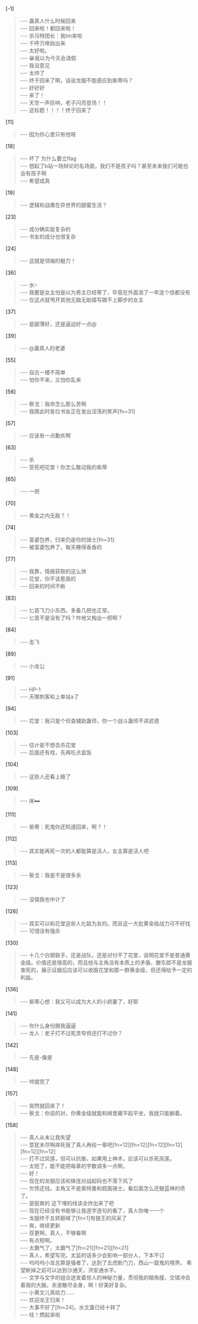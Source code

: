 
[-1] 
>--- 蛊真人什么时候回来<br>
>--- 回来啦！都回来啦！<br>
>--- 杀马特团长：我tm来啦<br>
>--- 千呼万唤始出来<br>
>--- 太好啦。<br>
>--- 😁我以为今天会请假<br>
>--- 我没意见<br>
>--- 太帅了<br>
>--- 终于回来了啊，话说龙服不能感应到紫蒂吗？<br>
>--- 好好好<br>
>--- 来了！<br>
>--- 天空一声巨响，老子闪亮登场！！<br>
>--- 这标题！！！！终于回来了<br>

[11] 
>--- 因为你心里只有他呀<br>

[18] 
>--- 坏了 为什么要立flag<br>
>--- 想起了b站一场辩论的名场面，我们不是孩子吗？甚至未来我们可能也会有孩子啊<br>
>--- 希望成真<br>

[19] 
>--- 逻辑和战鹰在异世界的甜蜜生活？<br>

[23] 
>--- 成分确实挺复杂的<br>
>--- 书友的成分也很复杂<br>

[24] 
>--- 这就是领袖的魅力！<br>

[36] 
>--- 水💦<br>
>--- 我要是女主怕是以为男主已经寄了，毕竟在外面浪了一年连个信都没有<br>
>--- 仅这点就甩开其他无脑无助描写跟不上脚步的女主<br>

[37] 
>--- 是鄙薄好，还是逼迫好一点@<br>

[39] 
>--- @蛊真人的老婆<br>

[55] 
>--- 自古一楼不简单<br>
>--- 怕你不来，又怕你乱来<br>

[56] 
>--- 鬃戈：我命怎么那么苦啊<br>
>--- 我猜此时各位书友正在发出淫荡的笑声[fn=31]<br>

[57] 
>--- 应该有一点歉疚啊<br>

[63] 
>--- 杀<br>
>--- 受死吧花堂！你怎么敢动我的紫蒂<br>

[65] 
>--- 一把<br>

[70] 
>--- 黄金之内无敌？！<br>

[74] 
>--- 富婆包养，归来仍是你的骑士[fn=31]<br>
>--- 被富婆包养了，每天睡得香香的<br>

[77] 
>--- 我靠，情报获取的这么快<br>
>--- 花堂，你不该惹我的<br>
>--- 回来的时间不断<br>

[83] 
>--- 匕首飞刀小东西，多备几把也正常。<br>
>--- 匕首不是没有了吗？咋地又掏出一把啊？<br>

[84] 
>--- 击飞<br>

[89] 
>--- 小龙公<br>

[91] 
>--- HP-1<br>
>--- 天哪刺客和上单站a了<br>

[94] 
>--- 花堂：我只是个侦查辅助蛊师，你一个战斗蛊师不讲武德<br>

[103] 
>--- 估计是不想击杀花堂<br>
>--- 后面还有戏，先再吃点盒饭<br>

[104] 
>--- 这些人还看上瘾了<br>

[109] 
>--- 床🛏️<br>

[111] 
>--- 紫蒂：死鬼你还知道回来，啊？！<br>

[112] 
>--- 其实能再死一次的人都能算是活人，女主算是活人吧<br>

[113] 
>--- 鬃戈：我是不是很多余<br>

[123] 
>--- 没错我也中计了<br>

[126] 
>--- 其实可以和花堂这些人化敌为友的。而且这一大批黄金级战力可不好找<br>
>--- 可惜没有强杀<br>

[130] 
>--- 十几个白银联手，还是战队，还是对付不了花堂，说明花堂不是普通黄金级。价值还是很高的，而且他与主角没有本质上的矛盾，滕东郎不是龙服害死的，展示证据后应该可以收服花堂和那一群黄金级，但还得给予一定的利益。<br>

[136] 
>--- 紫蒂心想：我又可以成为大人的小娇妻了，好耶<br>

[141] 
>--- 你什么身份跟我逼逼<br>
>--- 龙人：老子打不过死灵导师还打不过你？<br>

[142] 
>--- 先是-像是<br>

[148] 
>--- 帅就完了<br>

[157] 
>--- 突然就回来了！<br>
>--- 鬃戈：你说的对，你黄金级就能和绵里藏平起平坐，我就只能躺着。<br>

[158] 
>--- 真人从未让我失望<br>
>--- 意犹未尽啊痒死我了真人再给一章吧[fn=12][fn=12][fn=12][fn=12][fn=12][fn=12]<br>
>--- 打不过凤莲，但可以抗衡，如果用上神术，应该可以杀死凤莲。<br>
>--- 太短了，能不能把每章的字数调多一点啊，<br>
>--- 好！<br>
>--- 现在的龙服应该和锋连对战起码也不落下风了<br>
>--- 欠债还钱。主角又不是奥特曼和假面骑士，看后面怎么还魅蓝神的债了。<br>
>--- 是挺爽的 这下埋的线该全炸出来了吧<br>
>--- 现在已经没有书能够让我逐字逐句的看了，真人你唯一一个<br>
>--- 龙服终于五转巅峰了[fn=1]有狼王的风采了<br>
>--- 爽，继续更新<br>
>--- 双更啊，真人，不够看啊<br>
>--- 有点短啊。<br>
>--- 太霸气了，太霸气了[fn=21][fn=21][fn=21]<br>
>--- 真人，希望写完。太监的话多少会影响一部分人，下本不订<br>
>--- 呜呜呜小龙总算是强者了，达到了五虎断门刀，西山一窟鬼的境界。
希望断掉之前可以达到沙通天，洪安通水平。<br>
>--- 文字与文字的组合迸发着惊人的神秘力量，贯彻我的眼角膜，交错冲击着我的大脑，余波散尽全身，啊！好美好复杂。<br>
>--- 小黄文儿真给力……<br>
>--- 欢迎龙王归来！<br>
>--- 大事不好了[fn=24]，水文蛊已经十转了<br>
>--- 哇！燃起来啦<br>
